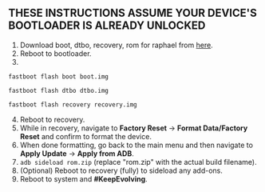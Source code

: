 ## THESE INSTRUCTIONS ASSUME YOUR DEVICE'S BOOTLOADER IS ALREADY UNLOCKED

1. Download boot, dtbo, recovery, rom for raphael from [here](https://sourceforge.net/projects/evolution-x/files/raphael/14/).
2. Reboot to bootloader.
3.
```fastboot flash boot boot.img```

```fastboot flash dtbo dtbo.img```

```fastboot flash recovery recovery.img```

4. Reboot to recovery.
5. While in recovery, navigate to **Factory Reset** → **Format Data/Factory Reset** and confirm to format the device.
6. When done formatting, go back to the main menu and then navigate to **Apply Update** → **Apply from ADB**.
7. `adb sideload rom.zip` (replace "rom.zip" with the actual build filename).
8. (Optional) Reboot to recovery (fully) to sideload any add-ons.
9. Reboot to system and **#KeepEvolving**.
